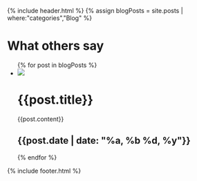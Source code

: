{% include header.html %}
{% assign blogPosts = site.posts | where:"categories","Blog" %}
<div class="som-wrapper">
  <div class="som-page-title">
    <h1>What others say</h1>
  </div>
    <ul class="som-blog-content">
      {% for post in blogPosts %}
          <li class="magnify">
            <div class="blog-image-wrappaer">
              <div class="blog-image">
                <img src="{{post.image}}">
              </div>
            </div>
            <h1>{{post.title}}</h1>
            <p>{{post.content}}</p>
            <h2>{{post.date | date: "%a, %b %d, %y"}}</h2>
          </li>
      {% endfor %}
    </ul>
</div>
{% include footer.html %}
